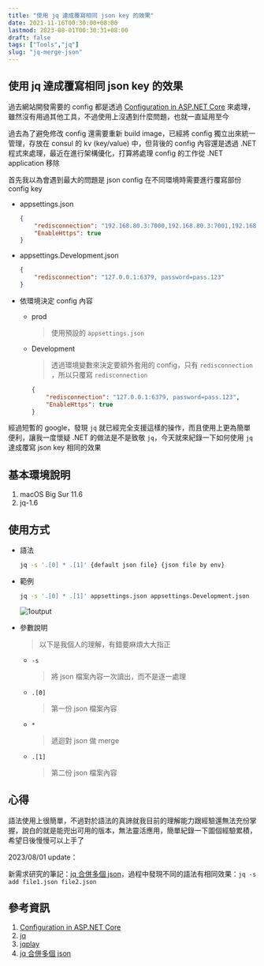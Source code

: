 ```yaml
---
title: "使用 jq 達成覆寫相同 json key 的效果"
date: 2021-11-16T00:30:00+08:00
lastmod: 2023-08-01T00:30:31+08:00
draft: false
tags: ["Tools","jq"]
slug: "jq-merge-json"
---
```


## 使用 jq 達成覆寫相同 json key 的效果

過去網站開發需要的 config 都是透過 [Configuration in ASP.NET Core](https://docs.microsoft.com/en-us/aspnet/core/fundamentals/configuration/?view=aspnetcore-6.0&WT.mc_id=DOP-MVP-5002594#appsettingsjson) 來處理，雖然沒有用過其他工具，不過使用上沒遇到什麼問題，也就一直延用至今

過去為了避免修改 config 還需要重新 build image，已經將 config 獨立出來統一管理，存放在 consul 的 kv (key/value) 中，但背後的 config 內容還是透過 .NET 程式來處理，最近在進行架構優化，打算將處理 config 的工作從 .NET application 移除

首先我以為會遇到最大的問題是 json config 在不同環境時需要進行覆寫部份 config key

- appsettings.json

    ```json
    {
        "redisconnection": "192.168.80.3:7000,192.168.80.3:7001,192.168.80.3:7002,192.168.80.3:7003,192.168.80.3:7004,192.168.80.3:7005, password=pass.123",
        "EnableHttps": true 
    }
    ```

- appsettings.Development.json

    ```json
    {
        "redisconnection": "127.0.0.1:6379, password=pass.123"
    }
    ```

- 依環境決定 config 內容

    - prod

        > 使用預設的 `appsettings.json`

    - Development

        > 透過環境變數來決定要額外套用的 config，只有 `redisconnection` ，所以只覆寫 `redisconnection`

        ```json
        {
            "redisconnection": "127.0.0.1:6379, password=pass.123",
            "EnableHttps": true 
        }
        ```

經過短暫的 google，發現 `jq` 就已經完全支援這樣的操作，而且使用上更為簡單便利，讓我一度懷疑 .NET 的做法是不是致敬 `jq`，今天就來紀錄一下如何使用 `jq` 達成覆寫 json key 相同的效果

## 基本環境說明

1. macOS Big Sur 11.6
2. jq-1.6

## 使用方式

- 語法

    ```bash
    jq -s '.[0] * .[1]' {default json file} {json file by env}
    ```

- 範例

    ```bash
    jq -s '.[0] * .[1]' appsettings.json appsettings.Development.json 
    ```

    ![1output](https://user-images.githubusercontent.com/3851540/141885762-b3a0459d-4aa5-4cf4-9562-c1643180cc49.png)

- 參數說明

    > 以下是我個人的理解，有錯要麻煩大大指正

    - `-s`

        > 將 json 檔案內容一次讀出，而不是逐一處理

    - `.[0]`

        > 第一份 json 檔案內容

    - `*`

        > 遞迴對 json 做 merge

    - `.[1]`

        > 第二份 json 檔案內容

## 心得

語法使用上很簡單，不過對於語法的真諦就我目前的理解能力跟經驗還無法充份掌握，說白的就是能兜出可用的版本，無法靈活應用，簡單紀錄一下圖個經驗累積，希望日後慢慢可以上手了

2023/08/01 update：

新需求研究的筆記：[jq 合併多個 json](/jq-merge-multiple-json)，過程中發現不同的語法有相同效果：`jq -s add file1.json file2.json`

## 參考資訊

1. [Configuration in ASP.NET Core](https://docs.microsoft.com/en-us/aspnet/core/fundamentals/configuration/?view=aspnetcore-6.0&WT.mc_id=DOP-MVP-5002594#appsettingsjson)
2. [jq](https://stedolan.github.io/jq/)
3. [jqplay](https://jqplay.org/)
4. [jq 合併多個 json](/jq-merge-multiple-json)
